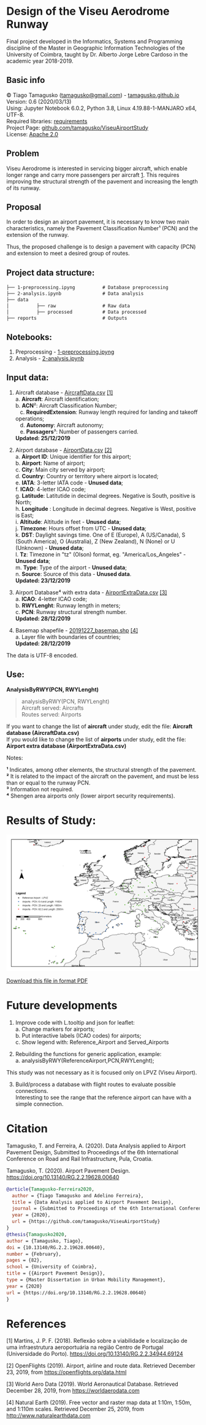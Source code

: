 # Design of the Viseu Aerodrome Runway  
Final project developed in the Informatics, Systems and Programming discipline of the Master in Geographic Information Technologies of the University of Coimbra, taught by Dr. Alberto Jorge Lebre Cardoso in the academic year 2018-2019.

## Basic info

© Tiago Tamagusko (tamagusko@gmail.com) - [tamagusko.github.io](https://tamagusko.github.io)
 Version: 0.6 (2020/03/13)  
 Using: Jupyter Notebook 6.0.2, Python 3.8, Linux 4.19.88-1-MANJARO x64, UTF-8.  
 Required libraries: [requirements](/requirements.txt)  
 Project Page: [github.com/tamagusko/ViseuAirportStudy](https://github.com/tamagusko/ViseuAirportStudy/)  
 License: [Apache 2.0](/LICENSE.md)

## Problem

Viseu Aerodrome is interested in servicing bigger aircraft, which enable longer range and carry more passengers per aircraft [1](#1)</a>. This requires improving the structural strength of the pavement and increasing the length of its runway.

## Proposal

In order to design an airport pavement, it is necessary to know two main characteristics, namely the Pavement Classification Number¹ (PCN) and the extension of the runway.

Thus, the proposed challenge is to design a pavement with capacity (PCN) and extension to meet a desired group of routes.

## Project data structure:
    
    ├── 1-preprocessing.ipyng          # Database preprocessing 
    ├── 2-analysis.ipynb               # Data analysis
    ├── data                  
    │          ├── raw                 # Raw data
    │          ├── processed           # Data processed
    ├── reports                        # Outputs
    
## Notebooks:

1. Preprocessing - [1-preprocessing.ipyng](/1-preprocessing.ipynb)  
2. Analysis - [2-analysis.ipynb](/2-analysis.ipynb)

## Input data:

1. Aircraft database - [AircraftData.csv](/data/processed/AircraftData.csv) [[1]](#1)  
   a. **Aircraft**: Aircraft identification;  
   b. **ACN**²: Aircraft Classification Number;  
   c. **RequiredExtension**: Runway length required for landing and takeoff operations;  
   d. **Autonomy**: Aircraft autonomy;  
   e. **Passagers**³: Number of passengers carried.  
   **Updated: 25/12/2019**  

2. Airport database - [AirportData.csv](/data/processed/AirportData.csv) [[2]](#2)  
   a. **Airport ID**: 	Unique identifier for this airport;  
   b. **Airport**: Name of airport;  
   c. **City**:  Main city served by airport;  
   d. **Country**: 	Country or territory where airport is located;  
   e. **IATA**:  3-letter IATA code - **Unused data**;  
   f. **ICAO**:  4-letter ICAO code;  
   g. **Latitude**: 	Latitutide in decimal degrees. Negative is South, positive is North;  
   h. **Longitude** :	Longitude in decimal degrees. Negative is West, positive is East;  
   i. **Altitude**: 	Altitude in feet - **Unused data**;  
   j. **Timezone**: 	Hours offset from UTC  - **Unused data**;  
   k. **DST**: 	Daylight savings time. One of E (Europe), A (US/Canada), S (South America), O (Australia), Z (New Zealand), N (None) or U (Unknown)  - **Unused data**;  
   l. **Tz**: Timezone in "tz" (Olson) format, eg. "America/Los_Angeles" - **Unused data**;  
   m. **Type**: 	Type of the airport - **Unused data**;  
   n. **Source**: 	Source of this data - **Unused data**.  
   **Updated: 23/12/2019**  
3. Airport Database⁴ with extra data - [AirportExtraData.csv](/data/processed/AirportExtraData.csv) [[3]](#3)  
   a. **ICAO**:  4-letter ICAO code;  
   b. **RWYLenght**:  Runway length in meters;  
   c. **PCN**:  Runway structural strength number.  
   **Updated: 28/12/2019**  
4. Basemap shapefile - [20191227_basemap.shp](/data/processed/gis/20191227_basemap.shp) [[4]](#4)  
   a. Layer file with boundaries of countries;  
   **Updated: 28/12/2019**  
   
The data is UTF-8 encoded.

## Use:

**AnalysisByRWY(PCN, RWYLenght)**
> analysisByRWY(PCN, RWYLenght)  
Aircraft served: Aircrafts  
Routes served: Airports  

If you want to change the list of **aircraft** under study, edit the file: **Aircraft database (AircraftData.csv)**  
If you would like to change the list of **airports** under study, edit the file: **Airport extra database (AirportExtraData.csv)**

Notes: 

**¹** Indicates, among other elements, the structural strength of the pavement.  
**²** It is related to the impact of the aircraft on the pavement, and must be less than or equal to the runway PCN.  
**³** Information not required.  
**⁴** Shengen area airports only (lower airport security requirements).

# Results of Study:

![Results 20191229 by Tamagusko](https://github.com/tamagusko/ViseuAirportStudy/blob/master/reports/20191229Results.png)

[Download this file in format PDF](/reports/20191229Results.pdf)

# Future developments

1. Improve code with L.tooltip and json for leaflet:  
a. Change markers for airports;  
b. Put interactive labels (ICAO codes) for airports;  
c. Show legend with: Reference_Airport and Served_Airports

2. Rebuilding the functions for generic application, example:  
a. analysisByRWY(ReferenceAirport,PCN,RWYLenght);  

This study was not necessary as it is focused only on LPVZ (Viseu Airport).

3. Build/process a database with flight routes to evaluate possible connections.  
Interesting to see the range that the reference airport can have with a simple connection.

# Citation

Tamagusko, T. and Ferreira, A. (2020). Data Analysis applied to Airport Pavement Design, Submitted to Proceedings of the 6th International Conference on Road and Rail Infrastructure, Pula, Croatia.

Tamagusko, T. (2020). Airport Pavement Design. https://doi.org/10.13140/RG.2.2.19628.00640

```bibtex
@article{Tamagusko-Ferreira2020,
  author = {Tiago Tamagusko and Adelino Ferreira},
  title = {Data Analysis applied to Airport Pavement Design},
  journal = {Submitted to Proceedings of the 6th International Conference on Road and Rail Infrastructure},
  year = {2020},
  url = {https://github.com/tamagusko/ViseuAirportStudy}
}
@thesis{Tamagusko2020,
author = {Tamagusko, Tiago},
doi = {10.13140/RG.2.2.19628.00640},
number = {February},
pages = {82},
school = {University of Coimbra},
title = {{Airport Pavement Design}},
type = {Master Dissertation in Urban Mobility Management},
year = {2020}
url = {https://doi.org/10.13140/RG.2.2.19628.00640}
}
```

# References

<a id="1">[1]</a> 
Martins, J. P. F. (2018). 
Reflexão sobre a viabilidade e localização de uma infraestrutura aeroportuária na região Centro de Portugal (Universidade do Porto). 
https://doi.org/10.13140/RG.2.2.34944.69124 

<a id="2">[2]</a> 
OpenFlights (2019). 
Airport, airline and route data. 
Retrieved December 23, 2019, from https://openflights.org/data.html 

<a id="3">[3]</a> 
World Aero Data (2019). 
World Aeronautical Database. 
Retrieved December 28, 2019, from https://worldaerodata.com 

<a id="4">[4]</a> 
Natural Earth (2019). 
Free vector and raster map data at 1:10m, 1:50m, and 1:110m scales. 
Retrieved December 25, 2019, from http://www.naturalearthdata.com 

